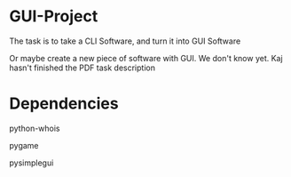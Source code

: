 # GUI-Project
The task is to take a CLI Software, and turn it into GUI Software

Or maybe create a new piece of software with GUI. We don't know yet.
Kaj hasn't finished the PDF task description

# Dependencies
python-whois

pygame

pysimplegui
